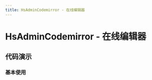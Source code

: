 ```yaml
---
title: HsAdminCodemirror - 在线编辑器
---
```


# HsAdminCodemirror - 在线编辑器

## 代码演示

### 基本使用

<code src="../demos/base.tsx"  background="var(--main-bg-color)" oldtitle="基本使用"></code>
